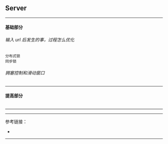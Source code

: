 ## Server

---

#### 基础部分

###### 输入 url 后发生的事，过程怎么优化

    分布式锁
    同步锁

###### 拥塞控制和滑动窗口

---

#### 提高部分

######

---








---

参考链接：

- []()

---















